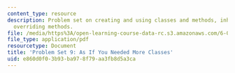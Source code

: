```yaml
---
content_type: resource
description: Problem set on creating and using classes and methods, inheritance, and
  overriding methods.
file: /media/https%3A/open-learning-course-data-rc.s3.amazonaws.com/6-00-introduction-to-computer-science-and-programming-fall-2008/e860d0f03b93ba978f79aa3fb8d5a3ca_pset9.pdf
file_type: application/pdf
resourcetype: Document
title: 'Problem Set 9: As If You Needed More Classes'
uid: e860d0f0-3b93-ba97-8f79-aa3fb8d5a3ca
---
```

